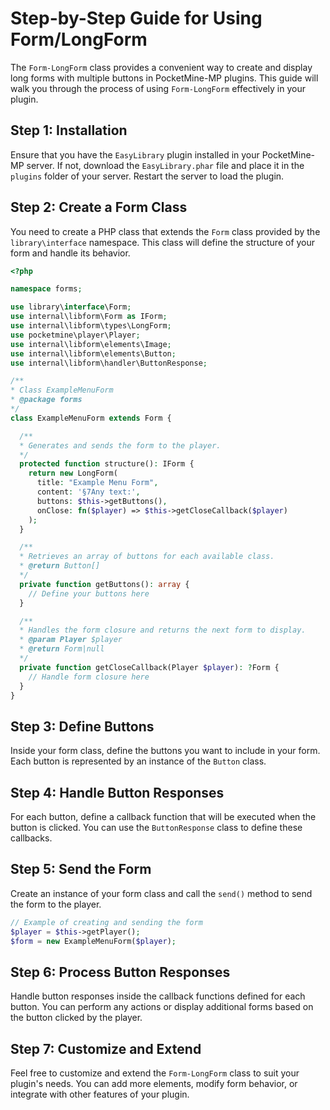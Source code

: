 # Step-by-Step Guide for Using Form/LongForm

The `Form-LongForm` class provides a convenient way to create and display long forms with multiple buttons in PocketMine-MP plugins. This guide will walk you through the process of using `Form-LongForm` effectively in your plugin.

## Step 1: Installation

Ensure that you have the `EasyLibrary` plugin installed in your PocketMine-MP server. If not, download the `EasyLibrary.phar` file and place it in the `plugins` folder of your server. Restart the server to load the plugin.

## Step 2: Create a Form Class

You need to create a PHP class that extends the `Form` class provided by the `library\interface` namespace. This class will define the structure of your form and handle its behavior.

```php
<?php

namespace forms;

use library\interface\Form;
use internal\libform\Form as IForm;
use internal\libform\types\LongForm;
use pocketmine\player\Player;
use internal\libform\elements\Image;
use internal\libform\elements\Button;
use internal\libform\handler\ButtonResponse;

/**
* Class ExampleMenuForm
* @package forms
*/
class ExampleMenuForm extends Form {

  /**
  * Generates and sends the form to the player.
  */
  protected function structure(): IForm {
    return new LongForm(
      title: "Example Menu Form",
      content: '§7Any text:',
      buttons: $this->getButtons(),
      onClose: fn($player) => $this->getCloseCallback($player)
    );
  }

  /**
  * Retrieves an array of buttons for each available class.
  * @return Button[]
  */
  private function getButtons(): array {
    // Define your buttons here
  }

  /**
  * Handles the form closure and returns the next form to display.
  * @param Player $player
  * @return Form|null
  */
  private function getCloseCallback(Player $player): ?Form {
    // Handle form closure here
  }
}
```

## Step 3: Define Buttons

Inside your form class, define the buttons you want to include in your form. Each button is represented by an instance of the `Button` class.

## Step 4: Handle Button Responses

For each button, define a callback function that will be executed when the button is clicked. You can use the `ButtonResponse` class to define these callbacks.

## Step 5: Send the Form

Create an instance of your form class and call the `send()` method to send the form to the player.

```php
// Example of creating and sending the form
$player = $this->getPlayer();
$form = new ExampleMenuForm($player);
```

## Step 6: Process Button Responses

Handle button responses inside the callback functions defined for each button. You can perform any actions or display additional forms based on the button clicked by the player.

## Step 7: Customize and Extend

Feel free to customize and extend the `Form-LongForm` class to suit your plugin's needs. You can add more elements, modify form behavior, or integrate with other features of your plugin.